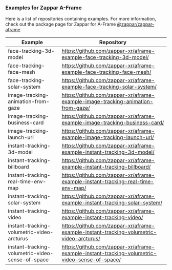 ### Examples for Zappar A-Frame

Here is a list of repositories containing examples. For more information, check out the package page for Zappar for A-Frame [@zappar/zappar-aframe](https://www.npmjs.com/package/@zappar/zappar-aframe)


| Example      | Repository |
| ----------- | ----------- |
| face-tracking-3d-model | https://github.com/zappar-xr/aframe-example-face-tracking-3d-model/ |
| face-tracking-face-mesh | https://github.com/zappar-xr/aframe-example-face-tracking-face-mesh/ |
| face-tracking-solar-system | https://github.com/zappar-xr/aframe-example-face-tracking-solar-system/ |
| image-tracking-animation-from-gaze | https://github.com/zappar-xr/aframe-example-image-tracking-animation-from-gaze/ |
| image-tracking-business-card | https://github.com/zappar-xr/aframe-example-image-tracking-business-card/ |
| image-tracking-launch-url | https://github.com/zappar-xr/aframe-example-image-tracking-launch-url/ |
| instant-tracking-3d-model | https://github.com/zappar-xr/aframe-example-instant-tracking-3d-model/ |
| instant-tracking-billboard | https://github.com/zappar-xr/aframe-example-instant-tracking-billboard/ |
| instant-tracking-real-time-env-map | https://github.com/zappar-xr/aframe-example-instant-tracking-real-time-env-map/ |
| instant-tracking-solar-system | https://github.com/zappar-xr/aframe-example-instant-tracking-solar-system/ |
| instant-tracking-video | https://github.com/zappar-xr/aframe-example-instant-tracking-video/ |
| instant-tracking-volumetric-video-arcturus | https://github.com/zappar-xr/aframe-example-instant-tracking-volumetric-video-arcturus/ |
| instant-tracking-volumetric-video-sense-of-space | https://github.com/zappar-xr/aframe-example-instant-tracking-volumetric-video-sense-of-space/ |
